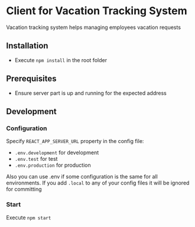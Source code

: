# Client for Vacation Tracking System

Vacation tracking system helps managing employees vacation requests

## Installation

* Execute ```npm install``` in the root folder

## Prerequisites

* Ensure server part is up and running for the expected address

## Development

### Configuration

Specify ```REACT_APP_SERVER_URL``` property in the config file:

* ```.env.development``` for development
* ```.env.test``` for test
* ```.env.production``` for production

Also you can use .env if some configuration is the same for all environments. If you add ```.local``` to any of your config files it will be ignored for committing

### Start

Execute ```npm start```
